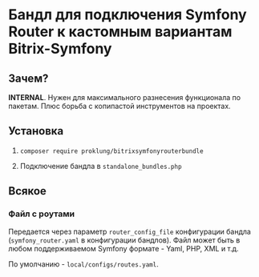 # Бандл для подключения Symfony Router к кастомным вариантам Bitrix-Symfony

## Зачем?

**INTERNAL**. Нужен для максимального разнесения функционала по пакетам. Плюс борьба с копипастой инструментов 
на проектах.

## Установка

1) `composer require proklung/bitrixsymfonyrouterbundle`

2) Подключение бандла в `standalone_bundles.php`

## Всякое

### Файл с роутами

Передается через параметр `router_config_file` конфигурации бандла (`symfony_router.yaml` в конфигурации бандлов). 
Файл может быть в любом поддерживаемом Symfony формате - Yaml, PHP, XML и т.д.

По умолчанию - `local/configs/routes.yaml`.
